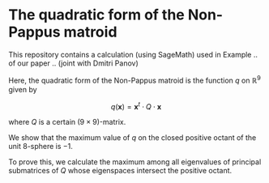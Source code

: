 # The quadratic form of the Non-Pappus matroid
This repository contains a calculation (using SageMath) used in Example .. of our paper .. (joint with Dmitri Panov)

Here, the quadratic form of the Non-Pappus matroid is the function $q$ on $\mathbb{R}^9$ given by
```math
q(\mathbf{x}) = \mathbf{x}^t \cdot Q \cdot \mathbf{x}
```
where $Q$ is a certain $(9 \times 9)$-matrix.

We show that the maximum value of $q$ on the closed positive octant of the unit $8$-sphere is $-1$.

To prove this, we calculate the maximum among all eigenvalues of principal submatrices of $Q$ whose eigenspaces intersect the positive octant. 
